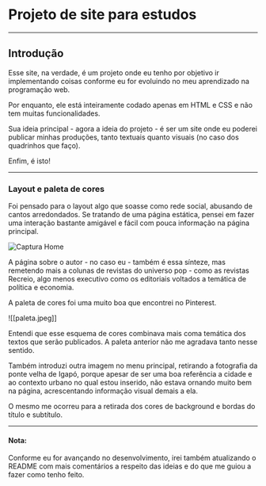 # Projeto de site para estudos
---

## Introdução

Esse site, na verdade, é um projeto onde eu tenho por objetivo ir implementando coisas conforme eu for evoluindo no meu aprendizado na programação web.

Por enquanto, ele está inteiramente codado apenas em HTML e CSS e não tem muitas funcionalidades.

Sua ideia principal - agora a ideia do projeto - é ser um site onde eu poderei publicar minhas produções, tanto textuais quanto visuais (no caso dos quadrinhos que faço).

Enfim, é isto!

---

### Layout e paleta de cores

Foi pensado para o layout algo que soasse como rede social, abusando de cantos arredondados. Se tratando de uma página estática, pensei em fazer uma interação bastante amigável e fácil com pouca informação na página principal.


![Captura Home]('home.png')

A página sobre o autor - no caso eu - também é essa sínteze, mas remetendo mais a colunas de revistas do universo pop - como as revistas Recreio, algo menos executivo como os editoriais voltados a temática de política e economia.

A paleta de cores foi uma muito boa que encontrei no Pinterest.

![[paleta.jpeg]]

Entendi que esse esquema de cores combinava mais coma temática dos textos que serão publicados. A paleta anterior não me agradava tanto nesse sentido.

Também introduzi outra imagem no menu principal, retirando a fotografia da ponte velha de Igapó, porque apesar de ser uma boa referência a cidade e ao contexto urbano no qual estou inserido, não estava ornando muito bem na página, acrescentando informação visual demais a ela.

O mesmo me ocorreu para a retirada dos cores de background e bordas do título e subtítulo.

---
#### Nota:

Conforme eu for avançando no desenvolvimento, irei também atualizando o README com mais comentários a respeito das ideias e do que me guiou a fazer como tenho feito.